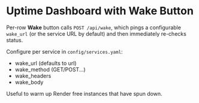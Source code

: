 # Uptime Dashboard with Wake Button

Per-row **Wake** button calls `POST /api/wake`, which pings a configurable `wake_url` (or the service URL by default) and then immediately re-checks status.

Configure per service in `config/services.yaml`:
- wake_url (defaults to url)
- wake_method (GET/POST...)
- wake_headers
- wake_body

Useful to warm up Render free instances that have spun down.
